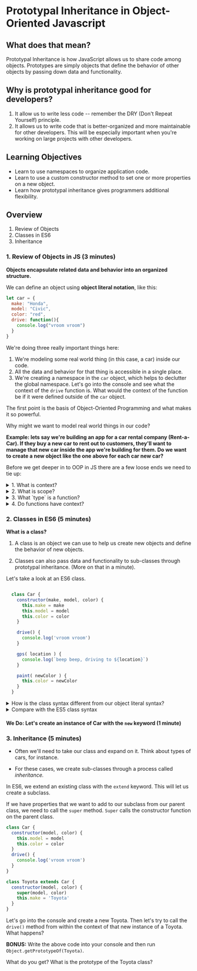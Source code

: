 # Prototypal Inheritance in Object-Oriented Javascript

## What does that mean?

Prototypal Inheritance is how JavaScript allows us to share code among objects. Prototypes are simply objects that define the behavior of other objects by passing down data and functionality.

## Why is prototypal inheritance good for developers?

1) It allow us to write less code -- remember the DRY (Don't Repeat Yourself) principle.
2) It allows us to write code that is better-organized and more maintainable for other developers.
This will be especially important when you're working on large projects with other developers.

## Learning Objectives
- Learn to use namespaces to organize application code.
- Learn to use a custom constructor method to set one or more properties on a new object.
- Learn how prototypal inheritance gives programmers additional flexibility.

## Overview
1. Review of Objects
2. Classes in ES6
3. Inheritance

### 1. Review of Objects in JS (3 minutes)

**Objects encapsulate related data and behavior into an organized structure.**

We can define an object using **object literal notation**, like this:

```js
let car = {
  make: "Honda",
  model: "Civic",
  color: "red",
  drive: function(){
    console.log("vroom vroom")
  }
}
```
We're doing three really important things here:

  1. We're modeling some real world thing (in this case, a car) inside our code.
  2. All the data and behavior for that thing is accessible in a single place.
  3. We're creating a namespace in the ```car``` object, which helps to declutter the global namespace. Let's go into the console and see what the context of the ```drive``` function is. What would the context of the function be if it were defined outside of the ```car``` object.

The first point is the basis of Object-Oriented Programming and what makes it so powerful.

Why might we want to model real world things in our code?

__Example: lets say we're building an app for a car rental company (Rent-a-Car). If they buy a new car to rent out to customers, they'll want to manage that new car inside the app we're building for them. Do we want to create a new object like the one above for each car new car?__

Before we get deeper in to OOP in JS there are a few loose ends we need to tie up:

<details>
    <summary>1. What is context?</summary>

    A reference (through `this`) to the object that owns the currently executing code.
</details>
<details>
    <summary>2. What is scope?</summary>

    Where variables are accessible during function invocation.
</details>
<details>
    <summary>3. What `type` is a function?</summary>

    Well it's a function, but a function is a type of object!
</details>
<details>
    <summary>4. Do functions have context?</summary>

    They do!
</details>

### 2. Classes in ES6 (5 minutes)

**What is a class?**

1) A class is an object we can use to help us create new objects and define the behavior of new objects.

2) Classes can also pass data and functionality to sub-classes through prototypal inheritance. (More on that in a minute).

Let's take a look at an ES6 class.

```js

  class Car {
    constructor(make, model, color) {
      this.make = make
      this.model = model
      this.color = color
    }

    drive() {
      console.log('vroom vroom')
    }

    gps( location ) {
      console.log(`beep beep, driving to ${location}`)
    }

    paint( newColor ) {
      this.color = newColor
    }
  }
```

<details>
  <summary>How is the class syntax different from our object literal syntax?</summary>


  1) The capitalized variable name.

  2) The constructor method. This method is called when a new instance of the class is instantiated.

  3) Also, notice the use of ```this```. We'll discuss ```this``` in much greater detail later.

</details>

<details>
  <summary>Compare with the ES5 class syntax</summary>

  ```js
  function Car(make, model, color) {
    this.make = make;
    this.model = model;
    this.color = color;
    this.drive = () => console.log('vroom vroom');
    this.gps = location => console.log(`driving to ${location}`);
    this.paint = newColor => (this.color = newColor);
  }
  ```
</details>

#### We Do: Let's create an instance of Car with the ```new``` keyword (1 minute)

### 3. Inheritance (5 minutes)

- Often we'll need to take our class and expand on it. Think about types of cars, for instance.

- For these cases, we create sub-classes through a process called *inheritance.*

In ES6, we extend an existing class with the `extend` keyword. This will let us create a subclass.

If we have properties that we want to add to our subclass from our parent class, we need to call the `super` method. `Super` calls the constructor function on the parent class.

```js
class Car {
  constructor(model, color) {
    this.model = model
    this.color = color
  }
  drive() {
    console.log('vroom vroom')
  }
}

class Toyota extends Car {
  constructor(model, color) {
    super(model, color)
    this.make = 'Toyota'
  }
}
```
Let's go into the console and create a new Toyota. Then let's try to call the ```drive()``` method from within the context of that new instance of a Toyota. What happens?

**BONUS:** Write the above code into your console and then run ```Object.getPrototypeOf(Toyota)```.

What do you get? What is the prototype of the Toyota class?
